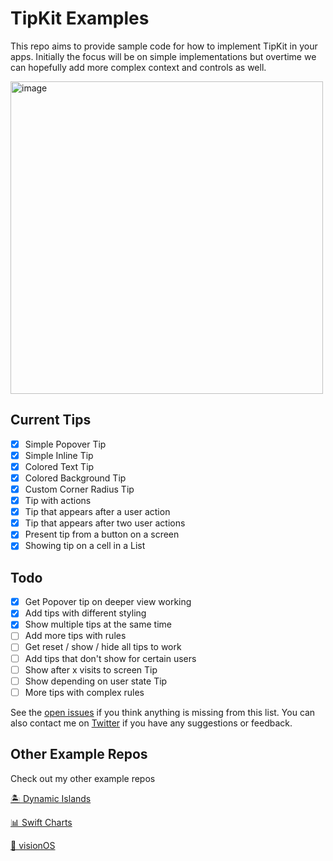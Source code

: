 # TipKit Examples
This repo aims to provide sample code for how to implement TipKit in your apps. Initially the focus will be on simple implementations but overtime we can hopefully add more complex context and controls as well.

<img width="500" alt="image" src="https://github.com/jordibruin/TipKit-Examples/assets/170948/f238d629-2191-435a-9b2e-804ee4f8922d">

## Current Tips
- [x] Simple Popover Tip
- [x] Simple Inline Tip
- [x] Colored Text Tip
- [x] Colored Background Tip
- [x] Custom Corner Radius Tip
- [x] Tip with actions
- [x] Tip that appears after a user action
- [x] Tip that appears after two user actions
- [x] Present tip from a button on a screen
- [x] Showing tip on a cell in a List

## Todo
- [x] Get Popover tip on deeper view working
- [x] Add tips with different styling
- [x] Show multiple tips at the same time
- [ ] Add more tips with rules
- [ ] Get reset / show / hide all tips to work
- [ ] Add tips that don't show for certain users
- [ ] Show after x visits to screen Tip
- [ ] Show depending on user state Tip
- [ ] More tips with complex rules

See the [open issues](https://github.com/jordibruin/TipKit-Examples/issues) if you think anything is missing from this list. You can also contact me on [Twitter](https://www.twitter.com/jordibruin) if you have any suggestions or feedback.

## Other Example Repos
Check out my other example repos

[🏝 Dynamic Islands](https://github.com/jordibruin/Dynamic-Islands)

[📊 Swift Charts](https://github.com/jordibruin/Swift-Charts-Examples)

[🥽 visionOS](https://github.com/jordibruin/visionOS-Examples)

